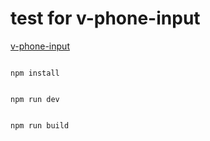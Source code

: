 # test for v-phone-input


[v-phone-input](https://github.com/paul-thebaud/v-phone-input)





```

npm install


npm run dev


npm run build

```